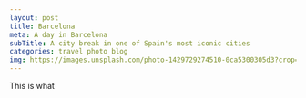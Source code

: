 ```yaml
---
layout: post
title: Barcelona
meta: A day in Barcelona
subTitle: A city break in one of Spain's most iconic cities
categories: travel photo blog
img: https://images.unsplash.com/photo-1429729274510-0ca5300305d3?crop=entropy&fit=crop&fm=jpg&h=1200&ixjsv=2.1.0&ixlib=rb-0.3.5&q=80&w=2300
---
```


This is what